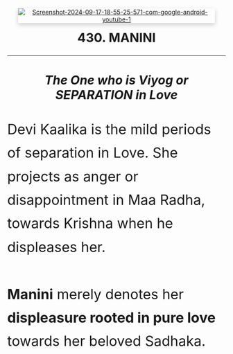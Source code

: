 

<p align="center">
  <a href="https://ibb.co/XfCz4PX9"><img src="https://i.ibb.co/ymQ8RC0D/Screenshot-2024-09-17-18-55-25-571-com-google-android-youtube-1.jpg" alt="Screenshot-2024-09-17-18-55-25-571-com-google-android-youtube-1" border="0" alt="Manini" style="max-width: 90%; height: auto; border-radius: 2 px; box-shadow: 0 4px 10px rgba(0,0,0,0.2);" /></a>
</p>

<h2 align="center" style="margin-top: 1rem; font-size: 1.8rem;"><strong>430. MANINI</strong></h2>

---

<h1 align="center"><em><strong>The One who is Viyog or SEPARATION in Love</strong></em></h1>

<br>

<div style="max-width: 700px; margin: auto; font-size: 2rem; line-height: 1.7;">
Devi Kaalika is the mild periods of separation in Love.  
She projects as anger or disappointment in Maa Radha, towards Krishna when he displeases her.  
<br><br>
<strong>Manini</strong> merely denotes her <strong>displeasure rooted in pure love</strong> towards her beloved Sadhaka.
</div>
